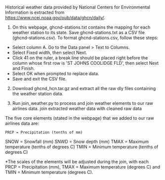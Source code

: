 Historical weather data provided by National Centers for Environmental Information is extracted from https://www.ncei.noaa.gov/pub/data/ghcn/daily/.

1. On this webpage, ghcnd-stations.txt contains the mapping for each weather station to its state. Save ghcnd-stations.txt as a CSV file (ghcnd-stations.csv). To format ghcnd-stations.csv, follow these steps:

- Select column A. Go to the Data panel > Text to Columns.
- Select Fixed width, then select Next.
- Click 41 on the ruler, a break line should be placed right before the column whose first row is 'ST JOHNS COOLIDGE FLD', then select Next and Finish.
- Select OK when prompted to replace data.
- Save and exit the CSV file.

2. Download ghcnd_hcn.tar.gz and extract all the raw dly files containing the weather station data.

3. Run join_weather.py to process and join weather elements to our raw airlines data. join extracted weather data with cleaned raw data

The five core elements (stated in the webpage) that we added to our raw airlines data are:

    PRCP = Precipitation (tenths of mm)

SNOW = Snowfall (mm)
SNWD = Snow depth (mm)
TMAX = Maximum temperature (tenths of degrees C)
TMIN = Minimum temperature (tenths of degrees C)

\*The scales of the elements will be adjusted during the join, with each PRCP = Precipitation (mm), TMAX = Maximum temperature (degrees C) and TMIN = Minimum temperature (degrees C).
